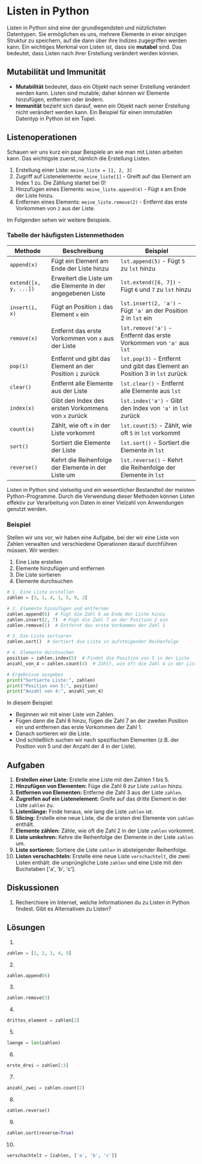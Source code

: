 # Listen in Python

Listen in Python sind eine der grundlegendsten und nützlichsten Datentypen. Sie ermöglichen es uns, mehrere Elemente in
einer einzigen Struktur zu speichern, auf die dann über ihre Indizes zugegriffen werden kann. Ein wichtiges Merkmal von
Listen ist, dass sie **mutabel** sind. Das bedeutet, dass Listen nach ihrer Erstellung verändert werden können.

## Mutabilität und Immunität

- **Mutabilität** bedeutet, dass ein Objekt nach seiner Erstellung verändert werden kann. Listen sind mutable; daher
  können wir Elemente hinzufügen, entfernen oder ändern.
- **Immunität** bezieht sich darauf, wenn ein Objekt nach seiner Erstellung nicht verändert werden kann. Ein Beispiel
  für einen immutablen Datentyp in Python ist ein Tupel.

## Listenoperationen

Schauen wir uns kurz ein paar Beispiele an wie man mit Listen arbeiten kann. Das wichtigste zuerst, nämlich die
Erstellung
Listen.

1. Erstellung einer Liste: `meine_liste = [1, 2, 3]`
2. Zugriff auf Listenelemente: `meine_liste[1]` - Greift auf das Element am Index 1 zu. Die Zählung startet bei 0!
2. Hinzufügen eines Elements: `meine_liste.append(4)` - Fügt `4` am Ende der Liste hinzu.
3. Entfernen eines Elements: `meine_liste.remove(2)` - Entfernt das erste Vorkommen von `2` aus der Liste.

Im Folgenden sehen wir weitere Beispiele.

### Tabelle der häufigsten Listenmethoden

| Methode               | Beschreibung                                                 | Beispiel                                                                   |
|-----------------------|--------------------------------------------------------------|----------------------------------------------------------------------------|
| `append(x)`           | Fügt ein Element am Ende der Liste hinzu                     | `lst.append(5)` - Fügt `5` zu `lst` hinzu                                  |
| `extend([x, y, ...])` | Erweitert die Liste um die Elemente in der angegebenen Liste | `lst.extend([6, 7])` - Fügt `6` und `7` zu `lst` hinzu                     |
| `insert(i, x)`        | Fügt an Position `i` das Element `x` ein                     | `lst.insert(2, 'a')` - Fügt `'a'` an der Position 2 in `lst` ein           |
| `remove(x)`           | Entfernt das erste Vorkommen von `x` aus der Liste           | `lst.remove('a')` - Entfernt das erste Vorkommen von `'a'` aus `lst`       |
| `pop(i)`              | Entfernt und gibt das Element an der Position `i` zurück     | `lst.pop(3)` - Entfernt und gibt das Element an Position 3 in `lst` zurück |
| `clear()`             | Entfernt alle Elemente aus der Liste                         | `lst.clear()` - Entfernt alle Elemente aus `lst`                           |
| `index(x)`            | Gibt den Index des ersten Vorkommens von `x` zurück          | `lst.index('a')` - Gibt den Index von `'a'` in `lst` zurück                |
| `count(x)`            | Zählt, wie oft `x` in der Liste vorkommt                     | `lst.count(5)` - Zählt, wie oft `5` in `lst` vorkommt                      |
| `sort()`              | Sortiert die Elemente der Liste                              | `lst.sort()` - Sortiert die Elemente in `lst`                              |
| `reverse()`           | Kehrt die Reihenfolge der Elemente in der Liste um           | `lst.reverse()` - Kehrt die Reihenfolge der Elemente in `lst`              

Listen in Python sind vielseitig und ein wesentlicher Bestandteil der meisten Python-Programme. Durch die
Verwendung dieser Methoden können Listen effektiv zur Verarbeitung von Daten in einer Vielzahl von Anwendungen
genutzt werden.

### Beispiel

Stellen wir uns vor, wir haben eine Aufgabe, bei der wir eine Liste von Zahlen verwalten und verschiedene Operationen
darauf durchführen müssen. Wir werden:

1. Eine Liste erstellen
2. Elemente hinzufügen und entfernen
3. Die Liste sortieren
5. Elemente durchsuchen

```python
# 1. Eine Liste erstellen
zahlen = [3, 1, 4, 1, 5, 9, 2]

# 2. Elemente hinzufügen und entfernen
zahlen.append(6)  # Fügt die Zahl 6 am Ende der Liste hinzu
zahlen.insert(2, 7)  # Fügt die Zahl 7 an der Position 2 ein
zahlen.remove(1)  # Entfernt das erste Vorkommen der Zahl 1

# 3. Die Liste sortieren
zahlen.sort()  # Sortiert die Liste in aufsteigender Reihenfolge

# 4. Elemente durchsuchen
position = zahlen.index(5)  # Findet die Position von 5 in der Liste
anzahl_von_4 = zahlen.count(4)  # Zählt, wie oft die Zahl 4 in der Liste vorkommt

# Ergebnisse ausgeben
print("Sortierte Liste:", zahlen)
print("Position von 5:", position)
print("Anzahl von 4:", anzahl_von_4)
```

In diesem Beispiel:

- Beginnen wir mit einer Liste von Zahlen.
- Fügen dann die Zahl 6 hinzu, fügen die Zahl 7 an der zweiten Position ein und entfernen das erste Vorkommen der Zahl
  1.
- Danach sortieren wir die Liste.
- Und schließlich suchen wir nach spezifischen Elementen (z.B. der Position von 5 und der Anzahl der 4 in der Liste).

## Aufgaben

1. **Erstellen einer Liste:** Erstelle eine Liste mit den Zahlen 1 bis 5.
2. **Hinzufügen von Elementen:** Füge die Zahl 6 zur Liste `zahlen` hinzu.
3. **Entfernen von Elementen:** Entferne die Zahl 3 aus der Liste `zahlen`.
4. **Zugreifen auf ein Listenelement:** Greife auf das dritte Element in der Liste `zahlen` zu.
5. **Listenlänge:** Finde heraus, wie lang die Liste `zahlen` ist.
6. **Slicing:** Erstelle eine neue Liste, die die ersten drei Elemente von `zahlen` enthält.
7. **Elemente zählen:** Zähle, wie oft die Zahl 2 in der Liste `zahlen` vorkommt.
8. **Liste umkehren:** Kehre die Reihenfolge der Elemente in der Liste `zahlen` um.
9. **Liste sortieren:** Sortiere die Liste `zahlen` in absteigender Reihenfolge.
10. **Listen verschachteln:** Erstelle eine neue Liste `verschachtelt`, die zwei Listen enthält: die ursprüngliche
    Liste `zahlen` und eine Liste mit den Buchstaben ['a', 'b', 'c'].

## Diskussionen

1. Recherchiere im Internet, welche Informationen du zu Listen in Python findest. Gibt es Alternativen zu Listen?

## Lösungen

1.

```python
zahlen = [1, 2, 3, 4, 5]
```

2.

```python
zahlen.append(6)
```

3.

```python
zahlen.remove(3)
```

4.

```python
drittes_element = zahlen[2]
```

5.

```python
laenge = len(zahlen)
```

6.

```python
erste_drei = zahlen[:3]
```

7.

```python
anzahl_zwei = zahlen.count(2)
```

8.

```python
zahlen.reverse()
```

9.

```python
zahlen.sort(reverse=True)
```

10.

```python
verschachtelt = [zahlen, ['a', 'b', 'c']]
```

